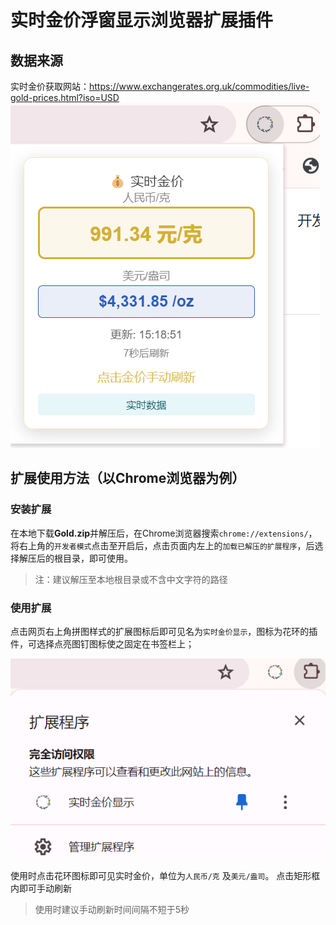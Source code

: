 # 实时金价浮窗显示浏览器扩展插件

## 数据来源
实时金价获取网站：<https://www.exchangerates.org.uk/commodities/live-gold-prices.html?iso=USD>
![浮窗预览](image.png)

## 扩展使用方法（以Chrome浏览器为例）

### 安装扩展
在本地下载**Gold.zip**并解压后，在Chrome浏览器搜索`chrome://extensions/`，将右上角的`开发者模式`点击至开启后，点击页面内左上的`加载已解压的扩展程序`，后选择解压后的根目录，即可使用。
> 注：建议解压至本地根目录或不含中文字符的路径

### 使用扩展
点击网页右上角拼图样式的扩展图标后即可见名为`实时金价显示`，图标为花环的插件，可选择点亮图钉图标使之固定在书签栏上；

![扩展预览](image-1.png)

使用时点击花环图标即可见实时金价，单位为`人民币/克` 及`美元/盎司`。
点击矩形框内即可手动刷新
> 使用时建议手动刷新时间间隔不短于5秒
